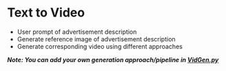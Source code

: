 # Text to Video

- User prompt of advertisement description
- Generate reference image of advertisement description
- Generate corresponding video using different approaches

**_Note: You can add your own generation approach/pipeline in [VidGen.py](./VidGen.py)_**
